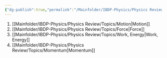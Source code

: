 ```yaml
---
{"dg-publish":true,"permalink":"/Mainfolder/IBDP-Physics/Physics Review/Topics/Mechanics/"}
---
```


1. [[Mainfolder/IBDP-Physics/Physics Review/Topics/Motion\|Motion]]
2. [[Mainfolder/IBDP-Physics/Physics Review/Topics/Force\|Force]]
3. [[Mainfolder/IBDP-Physics/Physics Review/Topics/Work, Energy\|Work, Energy]] 
4. [[Mainfolder/IBDP-Physics/Physics Review/Topics/Momentum\|Momentum]] 